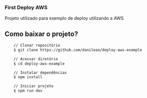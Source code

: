 ### First Deploy AWS

Projeto utilizado para exemplo de deploy utilizando a AWS

## Como baixar o projeto?

```bash
    // Clonar repositório
    $ git clone https://github.com/danileao/deploy-aws-example

    // Acessar diretório
    $ cd deploy-aws-example

    // Instalar dependências
    $ npm install

    // Iniciar projeto
    $ npm run dev
```
